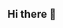 ## Hi there 👋

<!--
**mohitbrij/mohitbrij** is a ✨ _special_ ✨ repository because its `README.md` (this file) appears on your GitHub profile.


- 📫 How to reach me: mohitbrijverma2@gmail.com

-->
